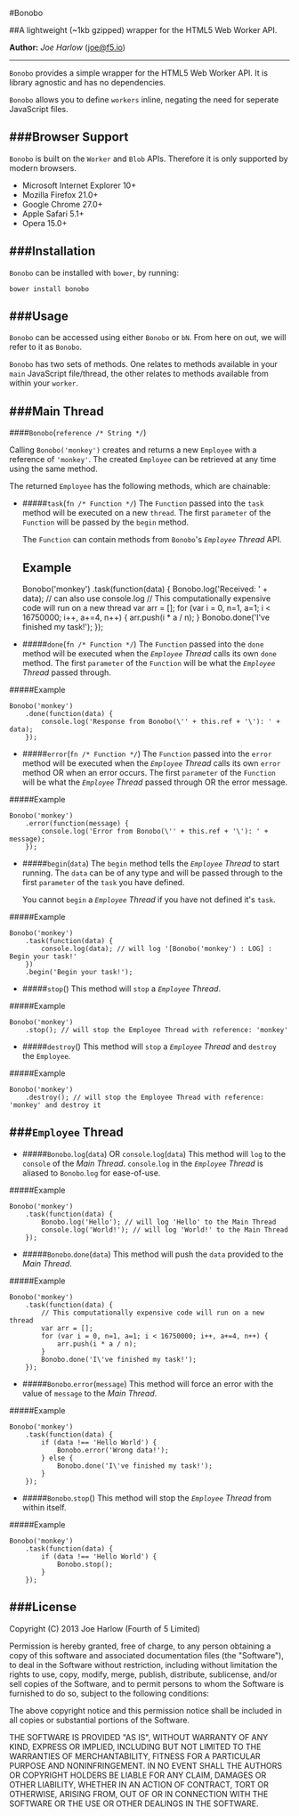 #Bonobo

##A lightweight (~1kb gzipped) wrapper for the HTML5 Web Worker API.

**Author:** *Joe Harlow* (<joe@f5.io>)

---
`Bonobo` provides a simple wrapper for the HTML5 Web Worker API. It is library agnostic and has no dependencies.

`Bonobo` allows you to define `workers` inline, negating the need for seperate JavaScript files.

###Browser Support
---

`Bonobo` is built on the `Worker` and `Blob` APIs. Therefore it is only supported by modern browsers.

- Microsoft Internet Explorer 10+
- Mozilla Firefox 21.0+
- Google Chrome 27.0+
- Apple Safari 5.1+
- Opera 15.0+

###Installation
---

`Bonobo` can be installed with `bower`, by running:

`bower install bonobo`

###Usage
---

`Bonobo` can be accessed using either `Bonobo` or `bN`. From here on out, we will refer to it as `Bonobo`.

`Bonobo` has two sets of methods. One relates to methods available in your `main` JavaScript file/thread, the other relates to methods available from within your `worker`.

###Main Thread
---

####`Bonobo`(`reference /* String */`)

Calling `Bonobo('monkey')` creates and returns a new `Employee` with a reference of `'monkey'`. The created `Employee` can be retrieved at any time using the same method.

The returned `Employee` has the following methods, which are chainable:

- #####`task`(`fn /* Function */`)
	The `Function` passed into the `task` method will be executed on a new `thread`. The first `parameter` of the `Function` will be passed by the `begin` method.
	
	The `Function` can contain methods from `Bonobo`'s *`Employee` Thread* API.
	
	Example
	-------
    Bonobo('monkey')
    	.task(function(data) {
    		Bonobo.log('Received: ' + data); // can also use console.log
    		// This computationally expensive code will run on a new thread
    		var arr = [];
			for (var i = 0, n=1, a=1; i < 16750000; i++, a+=4, n++) {
				arr.push(i * a / n);
			}
			Bonobo.done('I\'ve finished my task!');
    	});

- #####`done`(`fn /* Function */`)
	The `Function` passed into the `done` method will be executed when the *`Employee` Thread* calls its own `done` method. The first `parameter` of the `Function` will be what the *`Employee` Thread* passed through.
	
#####Example

    Bonobo('monkey')
    	.done(function(data) {
       		console.log('Response from Bonobo(\'' + this.ref + '\'): ' + data);
       	});


- #####`error`(`fn /* Function */`)
	The `Function` passed into the `error` method will be executed when the *`Employee` Thread* calls its own `error` method OR when an error occurs. The first `parameter` of the `Function` will be what the *`Employee` Thread* passed through OR the error message.
	
#####Example

    Bonobo('monkey')
    	.error(function(message) {
       		console.log('Error from Bonobo(\'' + this.ref + '\'): ' + message);
       	});

- #####`begin`(`data`)
	The `begin` method tells the *`Employee` Thread* to start running. The `data` can be of any type and will be passed through to the first `parameter` of the `task` you have defined.
	
	You cannot `begin` a *`Employee` Thread* if you have not defined it's `task`.

#####Example

    Bonobo('monkey')
    	.task(function(data) {
    		console.log(data); // will log '[Bonobo('monkey') : LOG] : Begin your task!'
    	})
    	.begin('Begin your task!');

- #####`stop`()
	This method will `stop` a *`Employee` Thread*.
	
#####Example

    Bonobo('monkey')
    	.stop(); // will stop the Employee Thread with reference: 'monkey'

- #####`destroy`()
	This method will `stop` a *`Employee` Thread* and `destroy` the `Employee`.
	
#####Example

    Bonobo('monkey')
    	.destroy(); // will stop the Employee Thread with reference: 'monkey' and destroy it



###`Employee` Thread
---
- #####`Bonobo`.`log`(`data`) OR `console`.`log`(`data`)
	This method will `log` to the `console` of the *Main Thread*. `console`.`log` in the *`Employee` Thread* is aliased to `Bonobo`.`log` for ease-of-use.

#####Example

    Bonobo('monkey')
    	.task(function(data) {
    		Bonobo.log('Hello'); // will log 'Hello' to the Main Thread
    		console.log('World!'); // will log 'World!' to the Main Thread
       	});
	
- #####`Bonobo`.`done`(`data`)
	This method will push the `data` provided to the *Main Thread*.
	
#####Example

    Bonobo('monkey')
    	.task(function(data) {
    		// This computationally expensive code will run on a new thread
    		var arr = [];
			for (var i = 0, n=1, a=1; i < 16750000; i++, a+=4, n++) {
				arr.push(i * a / n);
			}
			Bonobo.done('I\'ve finished my task!');
    	});


- #####`Bonobo`.`error`(`message`)
	This method will force an error with the value of `message` to the *Main Thread*.
	
#####Example

    Bonobo('monkey')
    	.task(function(data) {
    		if (data !== 'Hello World') {
    			Bonobo.error('Wrong data!');
    		} else {
    			Bonobo.done('I\'ve finished my task!');
    		}
    	});

- #####`Bonobo`.`stop`()
	This method will stop the *`Employee` Thread* from within itself.
	
#####Example

    Bonobo('monkey')
    	.task(function(data) {
    		if (data !== 'Hello World') {
    			Bonobo.stop();
    		}
    	});
	
###License
---

Copyright (C) 2013 Joe Harlow (Fourth of 5 Limited)

Permission is hereby granted, free of charge, to any person obtaining a copy of this software and associated documentation files (the "Software"), to deal in the Software without restriction, including without limitation the rights to use, copy, modify, merge, publish, distribute, sublicense, and/or sell copies of the Software, and to permit persons to whom the Software is furnished to do so, subject to the following conditions:

The above copyright notice and this permission notice shall be included in all copies or substantial portions of the Software.

THE SOFTWARE IS PROVIDED "AS IS", WITHOUT WARRANTY OF ANY KIND, EXPRESS OR IMPLIED, INCLUDING BUT NOT LIMITED TO THE WARRANTIES OF MERCHANTABILITY, FITNESS FOR A PARTICULAR PURPOSE AND NONINFRINGEMENT. IN NO EVENT SHALL THE AUTHORS OR COPYRIGHT HOLDERS BE LIABLE FOR ANY CLAIM, DAMAGES OR OTHER LIABILITY, WHETHER IN AN ACTION OF CONTRACT, TORT OR OTHERWISE, ARISING FROM, OUT OF OR IN CONNECTION WITH THE SOFTWARE OR THE USE OR OTHER DEALINGS IN THE SOFTWARE.




